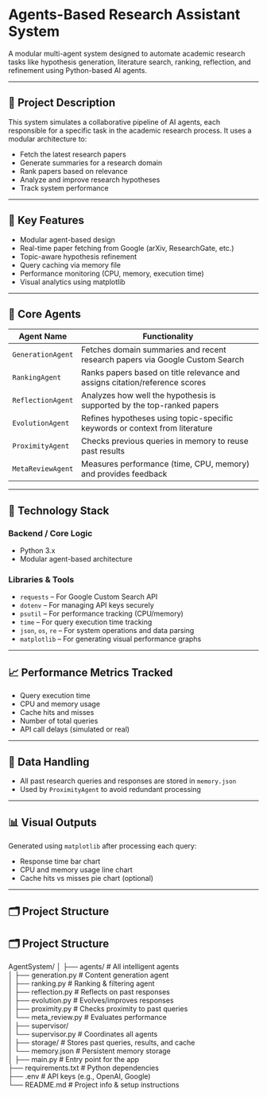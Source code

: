 
# Agents-Based Research Assistant System

A modular multi-agent system designed to automate academic research tasks like hypothesis generation, literature search, ranking, reflection, and refinement using Python-based AI agents.

---

## 📘 Project Description

This system simulates a collaborative pipeline of AI agents, each responsible for a specific task in the academic research process. It uses a modular architecture to:

- Fetch the latest research papers
- Generate summaries for a research domain
- Rank papers based on relevance
- Analyze and improve research hypotheses
- Track system performance

---

## 🚀 Key Features

- Modular agent-based design
- Real-time paper fetching from Google (arXiv, ResearchGate, etc.)
- Topic-aware hypothesis refinement
- Query caching via memory file
- Performance monitoring (CPU, memory, execution time)
- Visual analytics using matplotlib

---

## 🤖 Core Agents

| Agent Name         | Functionality                                                                 |
|--------------------|--------------------------------------------------------------------------------|
| `GenerationAgent`  | Fetches domain summaries and recent research papers via Google Custom Search  |
| `RankingAgent`     | Ranks papers based on title relevance and assigns citation/reference scores   |
| `ReflectionAgent`  | Analyzes how well the hypothesis is supported by the top-ranked papers         |
| `EvolutionAgent`   | Refines hypotheses using topic-specific keywords or context from literature    |
| `ProximityAgent`   | Checks previous queries in memory to reuse past results                        |
| `MetaReviewAgent`  | Measures performance (time, CPU, memory) and provides feedback                 |

---

## 🧠 Technology Stack

### Backend / Core Logic

- Python 3.x
- Modular agent-based architecture

### Libraries & Tools

- `requests` – For Google Custom Search API
- `dotenv` – For managing API keys securely
- `psutil` – For performance tracking (CPU/memory)
- `time` – For query execution time tracking
- `json`, `os`, `re` – For system operations and data parsing
- `matplotlib` – For generating visual performance graphs

---

## 📈 Performance Metrics Tracked

- Query execution time
- CPU and memory usage
- Cache hits and misses
- Number of total queries
- API call delays (simulated or real)

---

## 💾 Data Handling

- All past research queries and responses are stored in `memory.json`
- Used by `ProximityAgent` to avoid redundant processing

---

## 📊 Visual Outputs

Generated using `matplotlib` after processing each query:

- Response time bar chart
- CPU and memory usage line chart
- Cache hits vs misses pie chart (optional)

---

## 🗂️ Project Structure
## 🗂️ Project Structure

AgentSystem/
│
├── agents/                     # All intelligent agents  
│   ├── generation.py           # Content generation agent  
│   ├── ranking.py              # Ranking & filtering agent  
│   ├── reflection.py           # Reflects on past responses  
│   ├── evolution.py            # Evolves/improves responses  
│   ├── proximity.py            # Checks proximity to past queries  
│   └── meta_review.py          # Evaluates performance  
│
├── supervisor/                 
│   └── supervisor.py           # Coordinates all agents  
│
├── storage/                    # Stores past queries, results, and cache  
│   └── memory.json             # Persistent memory storage  
│
├── main.py                     # Entry point for the app  
├── requirements.txt            # Python dependencies  
├── .env                        # API keys (e.g., OpenAI, Google)  
└── README.md                   # Project info & setup instructions  
